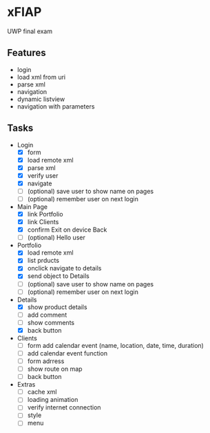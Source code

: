# xFIAP
UWP final exam

## Features

- login
- load xml from uri
- parse xml
- navigation
- dynamic listview
- navigation with parameters


## Tasks

 - Login
    - [x] form
    - [x] load remote xml
    - [x] parse xml
    - [x] verify user
    - [x] navigate
    - [ ] (optional) save user to show name on pages
    - [ ] (optional) remember user on next login

 - Main Page
    - [x] link Portfolio
    - [x] link Clients
    - [x] confirm Exit on device Back
    - [ ] (optional) Hello user

 - Portfolio
    - [x] load remote xml
    - [x] list prducts
    - [x] onclick navigate to details
    - [x] send object to Details
    - [ ] (optional) save user to show name on pages
    - [ ] (optional) remember user on next login
  
 - Details
    - [x] show product details
    - [ ] add comment
    - [ ] show comments
    - [x] back button

 - Clients
    - [ ] form add calendar event (name, location, date, time, duration)
    - [ ] add calendar event function
    - [ ] form adrress
    - [ ] show route on map
    - [ ] back button
  
 - Extras
    - [ ] cache xml
    - [ ] loading animation
    - [ ] verify internet connection
    - [ ] style
    - [ ] menu
